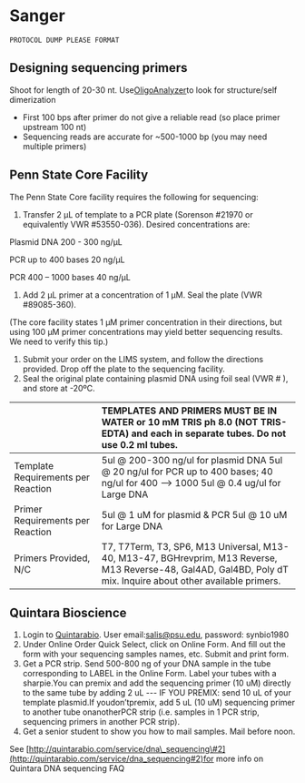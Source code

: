 # Sanger

`PROTOCOL DUMP PLEASE FORMAT`

## Designing sequencing primers

Shoot for length of 20-30 nt. Use[OligoAnalyzer](https://www.idtdna.com/calc/analyzer)to look for structure/self dimerization

* First 100 bps after primer do not give a reliable read \(so place primer upstream 100 nt\)
* Sequencing reads are accurate for ~500-1000 bp \(you may need multiple primers\)

## Penn State Core Facility

The Penn State Core facility requires the following for sequencing:

1. Transfer 2 μL of template to a PCR plate \(Sorenson \#21970 or equivalently VWR \#53550-036\). Desired concentrations are:

Plasmid DNA 200 - 300 ng/μL

PCR up to 400 bases 20 ng/μL

PCR 400 – 1000 bases 40 ng/μL

1. Add 2 μL primer at a concentration of 1 μM. Seal the plate \(VWR \#89085-360\).

\(The core facility states 1 μM primer concentration in their directions, but using 100 μM primer concentrations may yield better sequencing results. We need to verify this tip.\)

1. Submit your order on the LIMS system, and follow the directions provided. Drop off the plate to the sequencing facility.
2. Seal the original plate containing plasmid DNA using foil seal \(VWR \# \), and store at -20ºC.

|  | TEMPLATES AND PRIMERS MUST BE IN WATER or 10 mM TRIS ph 8.0 \(NOT TRIS-EDTA\) and each in separate tubes. Do not use 0.2 ml tubes. |
| :--- | :--- |
| Template Requirements per Reaction | 5ul @ 200-300 ng/ul for plasmid DNA 5ul @ 20 ng/ul for PCR up to 400 bases; 40 ng/ul for 400 --&gt; 1000 5ul @ 0.4 ug/ul for Large DNA |
| Primer Requirements per Reaction | 5ul @ 1 uM for plasmid & PCR 5ul @ 10 uM for Large DNA |
| Primers Provided, N/C | T7, T7Term, T3, SP6, M13 Universal, M13-40, M13-47, BGHrevprim, M13 Reverse, M13 Reverse-48, Gal4AD, Gal4BD, Poly dT mix. Inquire about other available primers. |

## Quintara Bioscience

1. Login to [Quintarabio](http://www.quintarabio.com/login?came_from=%2Fuser%2Fmyqb). User email:[salis@psu.edu](mailto:salis@psu.edu), password: synbio1980
2. Under Online Order Quick Select, click on Online Form. And fill out the form with your sequencing samples names, etc. Submit and print form.
3. Get a PCR strip. Send 500-800 ng of your DNA sample in the tube corresponding to LABEL in the Online Form. Label your tubes with a sharpie.You can premix and add the sequencing primer \(10 uM\) directly to the same tube by adding 2 uL --- IF YOU PREMIX: send 10 uL of your template plasmid.If youdon’tpremix, add 5 uL \(10 uM\) sequencing primer to another tube onanotherPCR strip \(i.e. samples in 1 PCR strip, sequencing primers in another PCR strip\).
4. Get a senior student to show you how to mail samples. Mail before noon.

See [http://quintarabio.com/service/dna\_sequencing\#2](http://quintarabio.com/service/dna_sequencing#2)for more info on Quintara DNA sequencing FAQ

